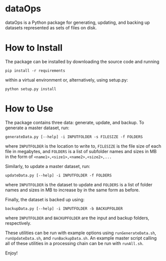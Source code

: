 # dataOps
dataOps is a Python package for generating, updating, and backing up datasets represented as sets of files on disk.

# How to Install
The package can be installed by downloading the source code and running

`pip install -r requirements`

within a virtual environment or, alternatively, using setup.py:

`python setup.py install`

# How to Use
The package contains three data: generate, update, and backup. To generate a master dataset, run:

`generateData.py [--help] -i INPUTFOLDER -s FILESIZE -f FOLDERS`

where `INPUTFOLDER` is the location to write to, `FILESIZE` is the file size of each file in megabytes, and `FOLDERS` is a list of subfolder names and sizes in MB in the form of `<name1>,<size1>,<name2>,<size2>,...`

Similarly, to update a master dataset, run:

`updateData.py [--help] -i INPUTFOLDER -f FOLDERS`

where `INPUTFOLDER` is the dataset to update and `FOLDERS` is a list of folder names and sizes in MB to increase by in the same form as before.

Finally, the dataset is backed up using:

`backupData.py [--help] -i INPUTFOLDER -b BACKUPFOLDER`

where `INPUTFOLDER` and `BACKUPFOLDER` are the input and backup folders, respectively.

These utilities can be run with example options using `runGenerateData.sh`, `runUpdateData.sh`, and `runBackupData.sh`. An example master script calling all of these utilities in a processing chain can be run with `runAll.sh`.

Enjoy!
